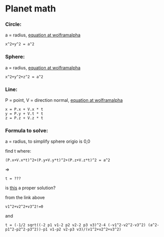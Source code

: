 # Planet math

### Circle:

a = radius, [equation at wolframalpha](http://www.wolframalpha.com/input/?i=circle)

	x^2+y^2 = a^2

### Sphere:
 
a = radius, [equation at wolframalpha](http://www.wolframalpha.com/input/?i=sphere)

	x^2+y^2+z^2 = a^2

### Line:

P = point, V = direction normal, [equation at wolframalpha](http://www.wolframalpha.com/input/?i=line) 

	x = P.x + V.x * t
	y = P.y + V.t * t
	z = P.z + V.z * t

### Formula to solve:

a = radius, to simplify sphere origio is 0,0

find t where:

	(P.x+V.x*t)^2+(P.y+V.y*t)^2+(P.z+V.z*t)^2 = a^2

=>

	t = ???

is [this](http://www.wolframalpha.com/input/?i=solve+%28p1%2Bv1*t%29%5E2%2B%28p2%2Bv2*t%29%5E2%2B%28p3%2Bv3*t%29%5E2+%3D+a%5E2+for+t) a proper solution?

from the link above

	v1^2+v2^2+v3^2!=0

and

	t = (-1/2 sqrt((-2 p1 v1-2 p2 v2-2 p3 v3)^2-4 (-v1^2-v2^2-v3^2) (a^2-p1^2-p2^2-p3^2))-p1 v1-p2 v2-p3 v3)/(v1^2+v2^2+v3^2)
